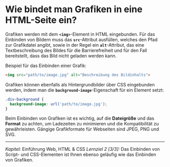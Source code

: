 # Wie bindet man Grafiken in eine HTML-Seite ein?

Grafiken werden mit dem **`<img>`**-Element in HTML eingebunden. Für das Einbinden von Bildern muss das **`src`**-Attribut ausfüllen, welches den Pfad zur Grafikdatei angibt, sowie in der Regel ein **`alt`**-Attribut, das eine Textbeschreibung des Bildes für die Barrierefreiheit und für den Fall bereitstellt, dass das Bild nicht geladen werden kann.

Beispiel für das Einbinden einer Grafik:
```html
<img src="path/to/image.jpg" alt="Beschreibung des Bildinhalts">
```

Grafiken können ebenfalls als Hintergrundbilder über CSS eingebunden werden, indem man die **`background-image`**-Eigenschaft für ein Element setzt:
```css
.div-background {
  background-image: url('path/to/image.jpg');
}
```

Beim Einbinden von Grafiken ist es wichtig, auf die **Dateigröße** und das **Format** zu achten, um Ladezeiten zu minimieren und die Kompatibilität zu gewährleisten. Gängige Grafikformate für Webseiten sind JPEG, PNG und SVG.

---

_Kapitel:_ Einführung Web, HTML & CSS
_Lernziel 2 \[3/3\]:_ Das Einbinden von Script- und CSS-Elementen ist Ihnen ebenso geläufig wie das Einbinden von Grafiken.
